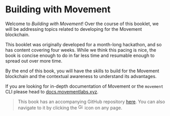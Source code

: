 # Building with Movement
Welcome to *Building with Movement*! Over the course of this booklet, we will be addressing topics related to developing for the Movement blockchain.

This booklet was originally developed for a month-long hackathon, and so has content covering four weeks. While we think this pacing is nice, the book is concise enough to do in far less time and resumable enough to spread out over more time.

By the end of this book, you will have the skills to build for the Movement blockchain and the contextual awareness to understand its advantages.

If you are looking for in-depth documentation of Movement or the `movement` CLI please head to [docs.movementlabs.xyz](https://docs.movementlabs.xyz/).

> This book has an accompanying GitHub repository <a href="https://github.com/movemntdev/movement-hack">here</a>. You can also navigate to it by clicking the <img src="https://github.githubassets.com/images/modules/logos_page/GitHub-Mark.png" alt="GitHub" height="16" width="16"> icon on any page.
